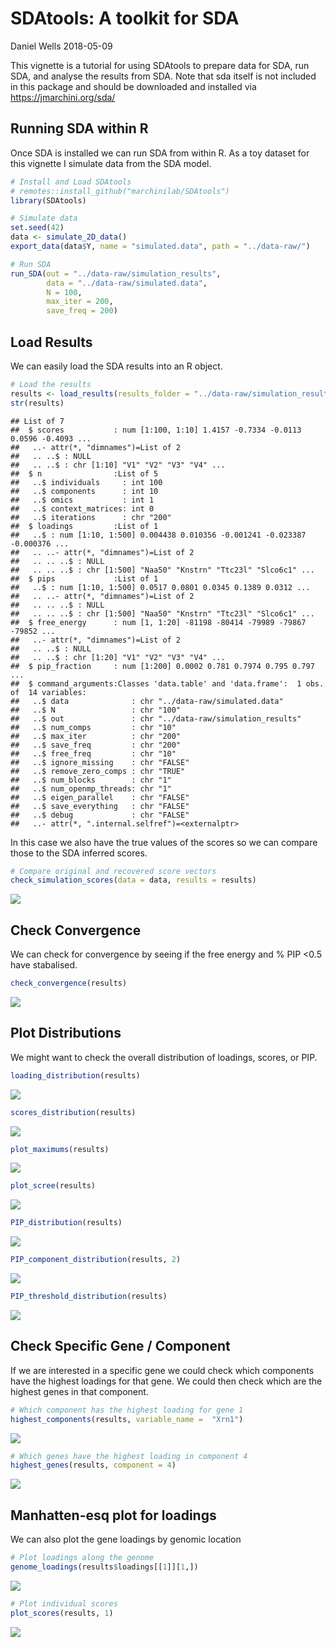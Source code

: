 SDAtools: A toolkit for SDA
================
Daniel Wells
2018-05-09

This vignette is a tutorial for using SDAtools to prepare data for SDA,
run SDA, and analyse the results from SDA. Note that sda itself is not
included in this package and should be downloaded and installed via
<https://jmarchini.org/sda/>

## Running SDA within R

Once SDA is installed we can run SDA from within R. As a toy dataset for
this vignette I simulate data from the SDA model.

``` r
# Install and Load SDAtools
# remotes::install_github("marchinilab/SDAtools")
library(SDAtools)

# Simulate data
set.seed(42)
data <- simulate_2D_data()
export_data(data$Y, name = "simulated.data", path = "../data-raw/")
```

``` r
# Run SDA
run_SDA(out = "../data-raw/simulation_results",
        data = "../data-raw/simulated.data",
        N = 100,
        max_iter = 200,
        save_freq = 200)
```

## Load Results

We can easily load the SDA results into an R object.

``` r
# Load the results
results <- load_results(results_folder = "../data-raw/simulation_results", data_path = "../data-raw/")
str(results)
```

    ## List of 7
    ##  $ scores           : num [1:100, 1:10] 1.4157 -0.7334 -0.0113 0.0596 -0.4093 ...
    ##   ..- attr(*, "dimnames")=List of 2
    ##   .. ..$ : NULL
    ##   .. ..$ : chr [1:10] "V1" "V2" "V3" "V4" ...
    ##  $ n                :List of 5
    ##   ..$ individuals     : int 100
    ##   ..$ components      : int 10
    ##   ..$ omics           : int 1
    ##   ..$ context_matrices: int 0
    ##   ..$ iterations      : chr "200"
    ##  $ loadings         :List of 1
    ##   ..$ : num [1:10, 1:500] 0.004438 0.010356 -0.001241 -0.023387 -0.000376 ...
    ##   .. ..- attr(*, "dimnames")=List of 2
    ##   .. .. ..$ : NULL
    ##   .. .. ..$ : chr [1:500] "Naa50" "Knstrn" "Ttc23l" "Slco6c1" ...
    ##  $ pips             :List of 1
    ##   ..$ : num [1:10, 1:500] 0.0517 0.0801 0.0345 0.1389 0.0312 ...
    ##   .. ..- attr(*, "dimnames")=List of 2
    ##   .. .. ..$ : NULL
    ##   .. .. ..$ : chr [1:500] "Naa50" "Knstrn" "Ttc23l" "Slco6c1" ...
    ##  $ free_energy      : num [1, 1:20] -81198 -80414 -79989 -79867 -79852 ...
    ##   ..- attr(*, "dimnames")=List of 2
    ##   .. ..$ : NULL
    ##   .. ..$ : chr [1:20] "V1" "V2" "V3" "V4" ...
    ##  $ pip_fraction     : num [1:200] 0.0002 0.781 0.7974 0.795 0.797 ...
    ##  $ command_arguments:Classes 'data.table' and 'data.frame':  1 obs. of  14 variables:
    ##   ..$ data              : chr "../data-raw/simulated.data"
    ##   ..$ N                 : chr "100"
    ##   ..$ out               : chr "../data-raw/simulation_results"
    ##   ..$ num_comps         : chr "10"
    ##   ..$ max_iter          : chr "200"
    ##   ..$ save_freq         : chr "200"
    ##   ..$ free_freq         : chr "10"
    ##   ..$ ignore_missing    : chr "FALSE"
    ##   ..$ remove_zero_comps : chr "TRUE"
    ##   ..$ num_blocks        : chr "1"
    ##   ..$ num_openmp_threads: chr "1"
    ##   ..$ eigen_parallel    : chr "FALSE"
    ##   ..$ save_everything   : chr "FALSE"
    ##   ..$ debug             : chr "FALSE"
    ##   ..- attr(*, ".internal.selfref")=<externalptr>

In this case we also have the true values of the scores so we can
compare those to the SDA inferred scores.

``` r
# Compare original and recovered score vectors
check_simulation_scores(data = data, results = results)
```

![](vignette_files/figure-gfm/compare-1.png)<!-- -->

## Check Convergence

We can check for convergence by seeing if the free energy and % PIP
\<0.5 have stabalised.

``` r
check_convergence(results)
```

![](vignette_files/figure-gfm/convergence-1.png)<!-- -->

## Plot Distributions

We might want to check the overall distribution of loadings, scores, or
PIP.

``` r
loading_distribution(results)
```

![](vignette_files/figure-gfm/distributions-1.png)<!-- -->

``` r
scores_distribution(results)
```

![](vignette_files/figure-gfm/distributions-2.png)<!-- -->

``` r
plot_maximums(results)
```

![](vignette_files/figure-gfm/distributions-3.png)<!-- -->

``` r
plot_scree(results)
```

![](vignette_files/figure-gfm/distributions-4.png)<!-- -->

``` r
PIP_distribution(results)
```

![](vignette_files/figure-gfm/distributions-5.png)<!-- -->

``` r
PIP_component_distribution(results, 2)
```

![](vignette_files/figure-gfm/distributions-6.png)<!-- -->

``` r
PIP_threshold_distribution(results)
```

![](vignette_files/figure-gfm/distributions-7.png)<!-- -->

## Check Specific Gene / Component

If we are interested in a specific gene we could check which components
have the highest loadings for that gene. We could then check which are
the highest genes in that component.

``` r
# Which component has the highest loading for gene 1
highest_components(results, variable_name =  "Xrn1")
```

![](vignette_files/figure-gfm/specific-1.png)<!-- -->

``` r
# Which genes have the highest loading in component 4
highest_genes(results, component = 4)
```

![](vignette_files/figure-gfm/specific-2.png)<!-- -->

## Manhatten-esq plot for loadings

We can also plot the gene loadings by genomic location

``` r
# Plot loadings along the genome
genome_loadings(results$loadings[[1]][1,])
```

![](vignette_files/figure-gfm/manhatten-1.png)<!-- -->

``` r
# Plot individual scores
plot_scores(results, 1)
```

![](vignette_files/figure-gfm/manhatten-2.png)<!-- -->
